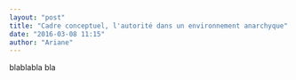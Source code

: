 ```yaml
---
layout: "post"
title: "Cadre conceptuel, l'autorité dans un environnement anarchyque"
date: "2016-03-08 11:15"
author: "Ariane"
---
```



blablabla
bla
